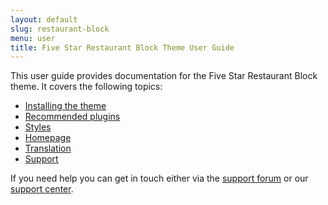 ```yaml
---
layout: default
slug: restaurant-block
menu: user
title: Five Star Restaurant Block Theme User Guide
---
```

This user guide provides documentation for the Five Star Restaurant Block theme. It covers the following topics:

- [Installing the theme](getting-started/install)
- [Recommended plugins](getting-started/plugins)
- [Styles](styles)
- [Homepage](homepage)
- [Translation](translation)
- [Support](support)

If you need help you can get in touch either via the [support forum](https://wordpress.org/support/theme/restaurant-block) or our [support center](https://www.fivestarplugins.com/support-center/).
